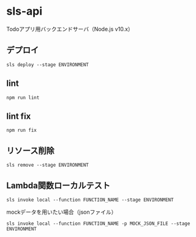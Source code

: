 # sls-api
Todoアプリ用バックエンドサーバ（Node.js v10.x）

## デプロイ
```
sls deploy --stage ENVIRONMENT
```

## lint
```
npm run lint
```

## lint fix
```
npm run fix
```

## リソース削除
```
sls remove --stage ENVIRONMENT
```

## Lambda関数ローカルテスト
```
sls invoke local --function FUNCTION_NAME --stage ENVIRONMENT
```
mockデータを用いたい場合（jsonファイル）
```
sls invoke local --function FUNCTION_NAME -p MOCK_JSON_FILE --stage ENVIRONMENT
```
